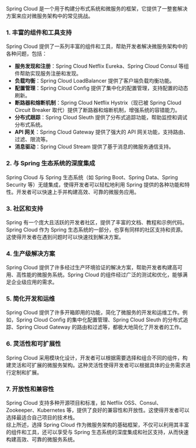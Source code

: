 Spring Cloud 是一个用于构建分布式系统和微服务的框架，它提供了一整套解决方案来应对微服务架构中的常见挑战。
### 1. **丰富的组件和工具支持**
Spring Cloud 提供了一系列丰富的组件和工具，帮助开发者解决微服务架构中的各种问题，包括：

- **服务发现和注册**：Spring Cloud Netflix Eureka、Spring Cloud Consul 等组件帮助实现服务注册和发现。
- **负载均衡**：Spring Cloud LoadBalancer 提供了客户端负载均衡功能。
- **配置管理**：Spring Cloud Config 提供了集中化的配置管理，支持配置的动态刷新。
- **断路器和熔断机制**：Spring Cloud Netflix Hystrix（现已被 Spring Cloud Circuit Breaker 取代）提供了断路器和熔断机制，增强系统的容错能力。
- **分布式跟踪**：Spring Cloud Sleuth 提供了分布式追踪功能，帮助监控和调试分布式系统。
- **API 网关**：Spring Cloud Gateway 提供了强大的 API 网关功能，支持路由、过滤、限流等。
- **消息驱动**：Spring Cloud Stream 提供了基于消息的微服务通信支持。
### 2. **与 Spring 生态系统的深度集成**
Spring Cloud 与 Spring 生态系统（如 Spring Boot、Spring Data、Spring Security 等）无缝集成，使得开发者可以轻松地利用 Spring 提供的各种功能和特性。开发者可以快速上手并构建高效、可靠的微服务应用。
### 3. **社区和支持**
Spring 有一个庞大且活跃的开发者社区，提供了丰富的文档、教程和示例代码。Spring Cloud 作为 Spring 生态系统的一部分，也享有同样的社区支持和资源。这使得开发者在遇到问题时可以快速找到解决方案。
### 4. **生产级解决方案**
Spring Cloud 提供了许多经过生产环境验证的解决方案，帮助开发者构建高可用、高性能的微服务系统。Spring Cloud 的组件经过广泛的测试和优化，能够满足企业级应用的需求。
### 5. **简化开发和运维**
Spring Cloud 提供了许多开箱即用的功能，简化了微服务的开发和运维工作。例如，Spring Cloud Config 的集中化配置管理、Spring Cloud Sleuth 的分布式追踪、Spring Cloud Gateway 的路由和过滤等，都极大地简化了开发者的工作。
### 6. **灵活性和可扩展性**
Spring Cloud 采用模块化设计，开发者可以根据需要选择和组合不同的组件，构建灵活和可扩展的微服务架构。这种灵活性使得开发者可以根据具体的业务需求进行定制和扩展。
### 7. **开放性和兼容性**
Spring Cloud 支持多种开源项目和标准，如 Netflix OSS、Consul、Zookeeper、Kubernetes 等，提供了良好的兼容性和开放性。这使得开发者可以选择最适合自己项目的技术栈。<br />综上所述，选择 Spring Cloud 作为微服务架构的基础框架，不仅可以利用其丰富的组件和工具，还可以享受与 Spring 生态系统的深度集成和社区支持，从而快速构建高效、可靠的微服务系统。
